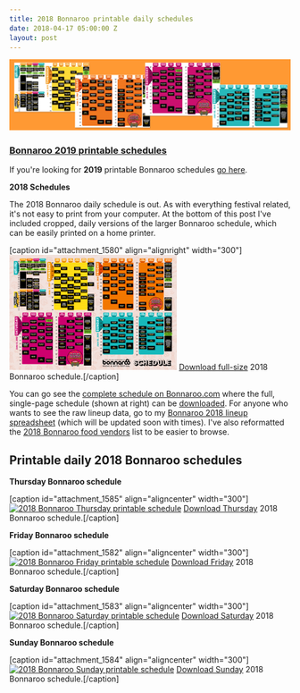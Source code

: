 ```yaml
---
title: 2018 Bonnaroo printable daily schedules
date: 2018-04-17 05:00:00 Z
layout: post
---
```


![](/assets/images/bonnaroo-daily-schedule-graphic.png)

### **[Bonnaroo 2019 printable schedules](https://kenbooth.net/printable-bonnaroo-schedules-for-2019/)**

If you're looking for **2019** printable Bonnaroo schedules [go here](https://kenbooth.net/printable-bonnaroo-schedules-for-2019/).

**2018 Schedules**

The 2018 Bonnaroo daily schedule is out. As with everything festival related, it's not easy to print from your computer. At the bottom of this post I've included cropped, daily versions of the larger Bonnaroo schedule, which can be easily printed on a home printer.

\[caption id="attachment\_1580" align="alignright" width="300"\][![](/assets/images/2018-bonnaroo-schedule-1500-300x206.png)](https://www.bonnaroo.com/wp-www-bonnaroo-com/wp/wp-content/uploads/2018/04/b18_schedule_v4-c0ffd185.png) [Download full-size](https://www.bonnaroo.com/wp-www-bonnaroo-com/wp/wp-content/uploads/2018/04/b18_schedule_v4-c0ffd185.png) 2018 Bonnaroo schedule.\[/caption\]

You can go see the [complete schedule on Bonnaroo.com](https://www.bonnaroo.com/schedule/music-schedule/) where the full, single-page schedule (shown at right) can be [downloaded](https://www.bonnaroo.com/wp-www-bonnaroo-com/wp/wp-content/uploads/2018/04/b18_schedule_v4-c0ffd185.png). For anyone who wants to see the raw lineup data, go to my [Bonnaroo 2018 lineup spreadsheet](https://kenbooth.net/bonnaroo-2018-lineup-spreadsheet/) (which will be updated soon with times). I've also reformatted the [2018 Bonnaroo food vendors](https://kenbooth.net/2018-bonnaroo-food-vendors/) list to be easier to browse.

## Printable daily 2018 Bonnaroo schedules

**Thursday Bonnaroo schedule**

\[caption id="attachment\_1585" align="aligncenter" width="300"\][![2018 Bonnaroo Thursday printable schedule](images/2018-bonnaroo-thursday-300x196.png)](https://kenbooth.net/wp-content/uploads/2018/04/2018-bonnaroo-thursday.png) [Download Thursday](https://i2.wp.com/kenbooth.net/wp-content/uploads/2018/04/2018-bonnaroo-thursday.png?ssl=1) 2018 Bonnaroo schedule.\[/caption\]

**Friday Bonnaroo schedule**

\[caption id="attachment\_1582" align="aligncenter" width="300"\][![2018 Bonnaroo Friday printable schedule](images/2018-bonnaroo-friday-300x210.png)](https://kenbooth.net/wp-content/uploads/2018/04/2018-bonnaroo-friday.png) [Download Friday](https://i0.wp.com/kenbooth.net/wp-content/uploads/2018/04/2018-bonnaroo-friday.png?ssl=1) 2018 Bonnaroo schedule.\[/caption\]

**Saturday Bonnaroo schedule**

\[caption id="attachment\_1583" align="aligncenter" width="300"\][![2018 Bonnaroo Saturday printable schedule](images/2018-bonnaroo-saturday-300x212.png)](https://kenbooth.net/wp-content/uploads/2018/04/2018-bonnaroo-saturday.png) [Download Saturday](https://i2.wp.com/kenbooth.net/wp-content/uploads/2018/04/2018-bonnaroo-saturday.png?ssl=1) 2018 Bonnaroo schedule.\[/caption\]

**Sunday Bonnaroo schedule**

\[caption id="attachment\_1584" align="aligncenter" width="300"\][![2018 Bonnaroo Sunday printable schedule](images/2018-bonnaroo-sunday-300x171.png)](https://kenbooth.net/wp-content/uploads/2018/04/2018-bonnaroo-sunday.png) [Download Sunday](https://i0.wp.com/kenbooth.net/wp-content/uploads/2018/04/2018-bonnaroo-sunday.png?ssl=1) 2018 Bonnaroo schedule.\[/caption\]
